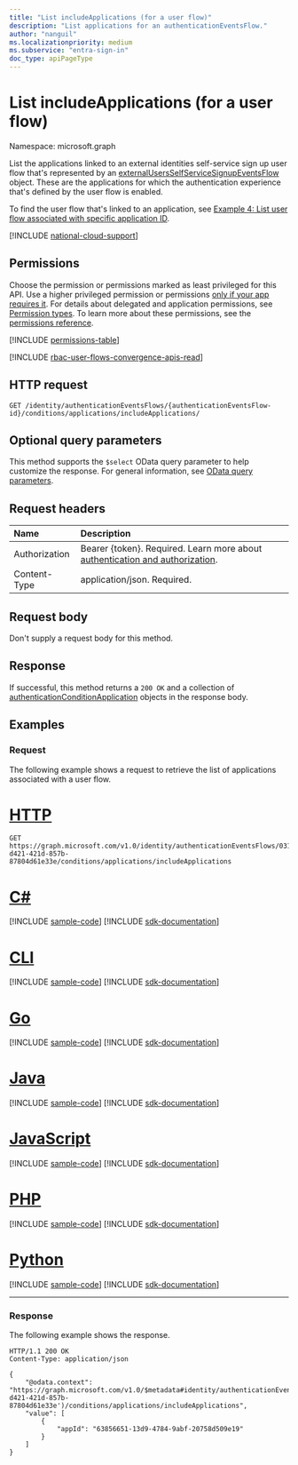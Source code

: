 ```yaml
---
title: "List includeApplications (for a user flow)"
description: "List applications for an authenticationEventsFlow."
author: "nanguil"
ms.localizationpriority: medium
ms.subservice: "entra-sign-in"
doc_type: apiPageType
---
```


# List includeApplications (for a user flow)
Namespace: microsoft.graph

List the applications linked to an external identities self-service sign up user flow that's represented by an [externalUsersSelfServiceSignupEventsFlow](../resources/externalusersselfservicesignupeventsflow.md) object. These are the applications for which the authentication experience that's defined by the user flow is enabled.

To find the user flow that's linked to an application, see [Example 4: List user flow associated with specific application ID](../api/identitycontainer-list-authenticationeventsflows.md#example-4-list-user-flow-associated-with-specific-application-id).

[!INCLUDE [national-cloud-support](../../includes/global-only.md)]

## Permissions
Choose the permission or permissions marked as least privileged for this API. Use a higher privileged permission or permissions [only if your app requires it](/graph/permissions-overview#best-practices-for-using-microsoft-graph-permissions). For details about delegated and application permissions, see [Permission types](/graph/permissions-overview#permission-types). To learn more about these permissions, see the [permissions reference](/graph/permissions-reference).

<!-- { "blockType": "permissions", "name": "authenticationconditionsapplications_list_includeapplications" } -->
[!INCLUDE [permissions-table](../includes/permissions/authenticationconditionsapplications-list-includeapplications-permissions.md)]

[!INCLUDE [rbac-user-flows-convergence-apis-read](../includes/rbac-for-apis/rbac-user-flows-convergence-apis-write.md)]

## HTTP request

<!-- {
  "blockType": "ignored"
}
-->
``` http
GET /identity/authenticationEventsFlows/{authenticationEventsFlow-id}/conditions/applications/includeApplications/
```

## Optional query parameters
This method supports the `$select` OData query parameter to help customize the response. For general information, see [OData query parameters](/graph/query-parameters).

## Request headers
|Name|Description|
|:---|:---|
|Authorization|Bearer {token}. Required. Learn more about [authentication and authorization](/graph/auth/auth-concepts).|
|Content-Type|application/json. Required.|

## Request body
Don't supply a request body for this method.

## Response

If successful, this method returns a `200 OK` and a collection of [authenticationConditionApplication](../resources/authenticationconditionapplication.md) objects in the response body. 

## Examples

### Request
The following example shows a request to retrieve the list of applications associated with a user flow.
# [HTTP](#tab/http)
<!-- {
  "blockType": "request",
  "name": "get_includeApplications"
}
-->
``` http
GET https://graph.microsoft.com/v1.0/identity/authenticationEventsFlows/0313cc37-d421-421d-857b-87804d61e33e/conditions/applications/includeApplications
```

# [C#](#tab/csharp)
[!INCLUDE [sample-code](../includes/snippets/csharp/get-includeapplications-csharp-snippets.md)]
[!INCLUDE [sdk-documentation](../includes/snippets/snippets-sdk-documentation-link.md)]

# [CLI](#tab/cli)
[!INCLUDE [sample-code](../includes/snippets/cli/get-includeapplications-cli-snippets.md)]
[!INCLUDE [sdk-documentation](../includes/snippets/snippets-sdk-documentation-link.md)]

# [Go](#tab/go)
[!INCLUDE [sample-code](../includes/snippets/go/get-includeapplications-go-snippets.md)]
[!INCLUDE [sdk-documentation](../includes/snippets/snippets-sdk-documentation-link.md)]

# [Java](#tab/java)
[!INCLUDE [sample-code](../includes/snippets/java/get-includeapplications-java-snippets.md)]
[!INCLUDE [sdk-documentation](../includes/snippets/snippets-sdk-documentation-link.md)]

# [JavaScript](#tab/javascript)
[!INCLUDE [sample-code](../includes/snippets/javascript/get-includeapplications-javascript-snippets.md)]
[!INCLUDE [sdk-documentation](../includes/snippets/snippets-sdk-documentation-link.md)]

# [PHP](#tab/php)
[!INCLUDE [sample-code](../includes/snippets/php/get-includeapplications-php-snippets.md)]
[!INCLUDE [sdk-documentation](../includes/snippets/snippets-sdk-documentation-link.md)]

# [Python](#tab/python)
[!INCLUDE [sample-code](../includes/snippets/python/get-includeapplications-python-snippets.md)]
[!INCLUDE [sdk-documentation](../includes/snippets/snippets-sdk-documentation-link.md)]

---

### Response
The following example shows the response.
<!-- {
  "blockType": "response",
  "truncated": true,
  "@odata.type": "microsoft.graph.authenticationConditionApplication"
}
-->
``` http
HTTP/1.1 200 OK
Content-Type: application/json

{
    "@odata.context": "https://graph.microsoft.com/v1.0/$metadata#identity/authenticationEventsFlows('0313cc37-d421-421d-857b-87804d61e33e')/conditions/applications/includeApplications",
    "value": [
        {
            "appId": "63856651-13d9-4784-9abf-20758d509e19"
        }
    ]
}
```
